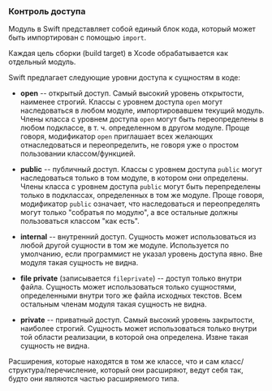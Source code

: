### Контроль доступа

Модуль в Swift представляет собой единый блок кода, который может быть импортирован с помощью `import`.

Каждая цель сборки (build target) в Xcode обрабатывается как отдельный модуль.

Swift предлагает следующие уровни доступа к сущностям в коде:

* **open** -- открытый доступ. Самый высокий уровень открытости, наименее строгий. Классы с уровнем доступа `open` могут наследоваться в любом модуле, импортировавшем текущий модуль. Члены класса с уровнем доступа `open` могут быть переопределены в любом подклассе, в т. ч. определенном в другом модуле. Проще говоря, модификатор `open` приглашает всех желающих отнаследоваться и переопределить, не говоря уже о простом пользовании классом/функцией.

* **public** -- публичный доступ. Классы с уровнем доступа `public` могут наследоваться только в том модуле, в котором они определены. Члены класса с уровнем доступа `public` могут быть перепределены только в подклассах, определенных в том же модуле. Проще говоря, модификатор `public` означает, что наследоваться и переопределять могут только "собратья по модулю", а все остальные должны пользоваться классом "как есть".

* **internal** -- внутренний доступ. Сущность может использоваться из любой другой сущности в том же модуле. Используется по умолчанию, если программист не указал уровень доступа явно. Вне модуля такая сущность не видна.

* **file private** (записывается `fileprivate`) -- доступ только внутри файла. Сущность может использоваться только сущностями, определенными внутри того же файла исходных текстов. Всем остальным членам модуля такая сущность не видна.

* **private** -- приватный доступ. Самый высокий уровень закрытости, наиболее строгий. Сущность может использоваться только внутри той области реализации, в которой она определена. Извне такая сущность не видна.

Расширения, которые находятся в том же классе, что и сам класс/структура/перечисление, который они расширяют, ведут себя так, будто они являются частью расширяемого типа.
